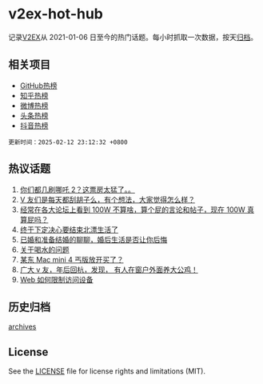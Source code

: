 # v2ex-hot-hub

 记录[V2EX](https://www.v2ex.com/)从 2021-01-06 日至今的热门话题。每小时抓取一次数据，按天[归档](archives)。
 
 ## 相关项目

- [GitHub热榜](https://github.com/lonnyzhang423/github-hot-hub)
- [知乎热榜](https://github.com/lonnyzhang423/zhihu-hot-hub)
- [微博热榜](https://github.com/lonnyzhang423/weibo-hot-hub)
- [头条热榜](https://github.com/lonnyzhang423/toutiao-hot-hub)
- [抖音热榜](https://github.com/lonnyzhang423/douyin-hot-hub)


 `更新时间：2025-02-12 23:12:32 +0800`

## 热议话题

1. [你们都几刷哪吒 2？这票房太猛了。。](https://www.v2ex.com/t/1110827)
1. [V 友们是每天都刮胡子么，有个想法，大家觉得怎么样？](https://www.v2ex.com/t/1110819)
1. [经常在各大论坛上看到 100W 不算啥，算个屁的言论和帖子，现在 100W 真算屁吗？](https://www.v2ex.com/t/1110877)
1. [终于下定决心要结束北漂生活了](https://www.v2ex.com/t/1110834)
1. [已婚和准备结婚的聊聊，婚后生活是否让你后悔](https://www.v2ex.com/t/1110929)
1. [关于喝水的问题](https://www.v2ex.com/t/1110838)
1. [某东 Mac mini 4 丐版放开买了？](https://www.v2ex.com/t/1110817)
1. [广大 v 友，年后回杭，发现， 有人在窗户外面养大公鸡！](https://www.v2ex.com/t/1110835)
1. [Web 如何限制访问设备](https://www.v2ex.com/t/1110896)

## 历史归档

[archives](archives)

## License

See the [LICENSE](LICENSE) file for license rights and limitations (MIT).
